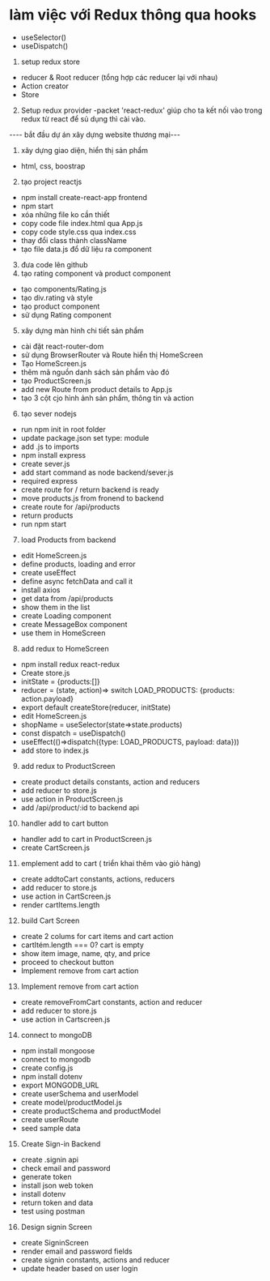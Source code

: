 # làm việc với Redux thông qua hooks
 - useSelector()
 - useDispatch()
1. setup redux store
 - reducer & Root reducer (tổng hợp các reducer lại với nhau)
 - Action creator
 - Store
 2. Setup redux provider
 -packet 'react-redux' giúp cho ta kết nối vào trong redux từ react để sủ dụng thì cài vào.

 ---- bắt đầu dự án xây dựng website thương mại---
 1. xây dựng giao diện, hiển thị sản phẩm
 - html, css, boostrap
 2. tạo project reactjs
 - npm install create-react-app frontend
 - npm start
 - xóa những file ko cần thiết
 - copy code file index.html qua App.js
 - copy code style.css qua index.css
 - thay đổi class thành className
 - tạo file data.js đổ dữ liệu ra component
 3. đưa code lên github
 4. tạo rating component và product component
 - tạo components/Rating.js
 - tạo div.rating và style
 - tạo product component 
 - sử dụng Rating component 
 5. xây dựng màn hình chi tiết sản phẩm
 - cài đặt react-router-dom
 - sử dụng BrowserRouter và Route hiển thị HomeScreen
 - Tạo HomeScreen.js
 - thêm mã nguồn danh sách sản phẩm vào đó
 - tạo ProductScreen.js
 - add new Route from product details to App.js
 - tạo 3 cột cjo hình ảnh sản phẩm, thông tin và action
 6. tạo sever nodejs
 - run npm init in root folder
 - update package.json set type: module
 - add .js to imports
 - npm install express
 - create sever.js
 - add start command as node backend/sever.js
 - required express
 - create route for / return backend is ready
 - move products.js from fronend to backend
 - create route for /api/products
 - return products
 - run npm start
 7. load Products from backend
 - edit HomeScreen.js
 - define products, loading and error
 - create useEffect
 - define async fetchData and call it 
 - install axios
 - get data from /api/products
 - show them in the list
 - create Loading component
 - create MessageBox component
 - use them in HomeScreen
 8. add redux to HomeScreen
 - npm install redux react-redux
 - Create store.js
 - initState = {products:[]}
 - reducer = (state, action)=> switch LOAD_PRODUCTS: {products: action.payload}
 - export default createStore(reducer, initState)
 - edit HomeScreen.js
 - shopName = useSelector(state=>state.products)
 - const dispatch = useDispatch()
 - useEffect(()=>dispatch({type: LOAD_PRODUCTS, payload: data}))
 - add store to index.js
 9. add redux to ProductScreen
 - create product details constants, action and reducers
 - add reducer to store.js
 - use action in ProductScreen.js
 - add /api/product/:id to backend api
 10. handler add to cart button
 - handler add to cart in ProductScreen.js
 - create CartScreen.js
 11. emplement add to cart ( triển khai thêm vào giỏ hàng)
 - create addtoCart constants, actions, reducers
 - add reducer to store.js
 - use action in CartScreen.js
 - render cartItems.length 
 12. build Cart Screen
 - create 2 colums for cart items and cart action
 - cartItém.length === 0? cart is empty
 - show item image, name, qty, and price
 - proceed to checkout button
 - Implement remove from cart action
13. Implement remove from cart action
- create removeFromCart constants, action and reducer
- add reducer to store.js
- use action in Cartscreen.js
14. connect to mongoDB
- npm install mongoose
- connect to mongodb
- create config.js
- npm install dotenv
- export MONGODB_URL
- create userSchema and userModel
- create model/productModel.js
- create productSchema and productModel
- create userRoute
- seed sample data
15. Create Sign-in Backend
- create .signin api
- check email and password
- generate token
- install json web token
- install dotenv
- return token and data
- test using postman
16. Design signin Screen
- create SigninScreen
- render email and password fields
- create signin constants, actions and reducer
- update header based on user login



